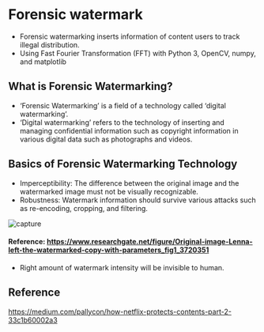 # Forensic watermark
- Forensic watermarking inserts information of content users to track illegal distribution.
- Using Fast Fourier Transformation (FFT) with Python 3, OpenCV, numpy, and matplotlib

## What is Forensic Watermarking?
- ‘Forensic Watermarking’ is a field of a technology called ‘digital watermarking’. 
- ‘Digital watermarking’ refers to the technology of inserting and managing confidential information such as copyright information in various digital data such as photographs and videos.

## Basics of Forensic Watermarking Technology
- Imperceptibility: The difference between the original image and the watermarked image must not be visually recognizable.
- Robustness: Watermark information should survive various attacks such as re-encoding, cropping, and filtering.

![capture](https://user-images.githubusercontent.com/60275617/103237873-fe54a380-4916-11eb-9e9e-1bfdf6ffd821.PNG)
#### Reference: https://www.researchgate.net/figure/Original-image-Lenna-left-the-watermarked-copy-with-parameters_fig1_3720351
- Right amount of watermark intensity will be invisible to human.

## Reference
https://medium.com/pallycon/how-netflix-protects-contents-part-2-33c1b60002a3
